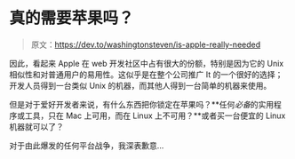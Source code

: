 # 真的需要苹果吗？

> 原文：<https://dev.to/washingtonsteven/is-apple-really-needed>

因此，看起来 Apple 在 web 开发社区中占有很大的份额，特别是因为它的 Unix 相似性和对普通用户的易用性。这似乎是在整个公司推广 It 的一个很好的选择；开发人员得到一台类似 Unix 的机器，而其他人得到一台简单的机器来使用。

但是对于爱好开发者来说，有什么东西把你锁定在苹果吗？**任何*必备*的实用程序或工具，只在 Mac 上可用，而在 Linux 上不可用？**或者买一台便宜的 Linux 机器就可以了？

对于由此爆发的任何平台战争，我深表歉意...